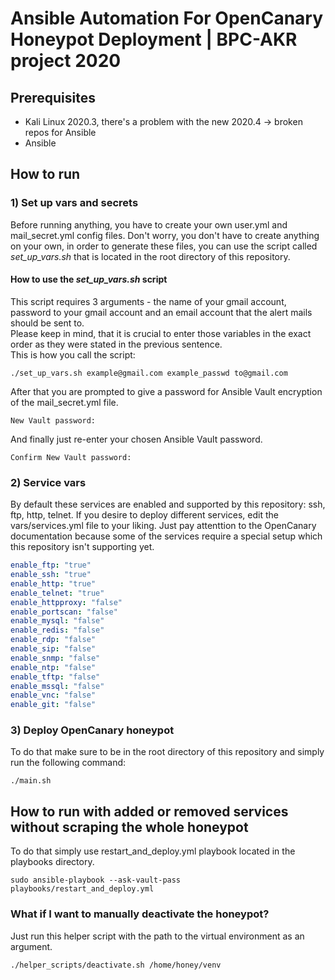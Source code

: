 # Ansible Automation For OpenCanary Honeypot Deployment | BPC-AKR project 2020

## Prerequisites
* Kali Linux 2020.3, there's a problem with the new 2020.4 -> broken repos for Ansible
* Ansible

## How to run
### 1) Set up vars and secrets
Before running anything, you have to create your own user.yml and mail_secret.yml config files. Don't worry, you don't have to create anything on your own, in order to generate these files, you can use the script called *set_up_vars.sh* that is located in the root directory of this repository. </br>
#### How to use the *set_up_vars.sh* script
This script requires 3 arguments - the name of your gmail account, password to your gmail account and an email account that the alert mails should be sent to. </br>
Please keep in mind, that it is crucial to enter those variables in the exact order as they were stated in the previous sentence. </br>
This is how you call the script: </br>
```shell
./set_up_vars.sh example@gmail.com example_passwd to@gmail.com
```
After that you are prompted to give a password for Ansible Vault encryption of the mail_secret.yml file. </br>
```shell
New Vault password: 
```
And finally just re-enter your chosen Ansible Vault password. </br>
```shell
Confirm New Vault password: 
```
### 2) Service vars
By default these services are enabled and supported by this repository: ssh, ftp, http, telnet. If you desire to deploy different services, edit the vars/services.yml file to your liking. Just pay attenttion to the OpenCanary documentation because some of the services require a special setup which this repository isn't supporting yet. </br>
```yaml
enable_ftp: "true"
enable_ssh: "true"
enable_http: "true"
enable_telnet: "true"
enable_httpproxy: "false"
enable_portscan: "false"
enable_mysql: "false"
enable_redis: "false"
enable_rdp: "false"
enable_sip: "false"
enable_snmp: "false"
enable_ntp: "false"
enable_tftp: "false"
enable_mssql: "false"
enable_vnc: "false"
enable_git: "false"
```
### 3) Deploy OpenCanary honeypot
To do that make sure to be in the root directory of this repository and simply run the following command: </br>
```shell
./main.sh
```
## How to run with added or removed services without scraping the whole honeypot
To do that simply use restart_and_deploy.yml playbook located in the playbooks directory. </br>
```shell
sudo ansible-playbook --ask-vault-pass playbooks/restart_and_deploy.yml
```
### What if I want to manually deactivate the honeypot?
Just run this helper script with the path to the virtual environment as an argument. </br>
```shell
./helper_scripts/deactivate.sh /home/honey/venv
```

